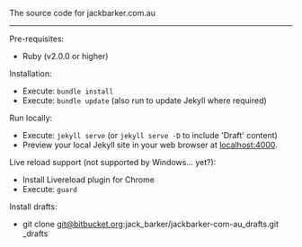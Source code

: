 The source code for jackbarker.com.au

---

Pre-requisites:

- Ruby (v2.0.0 or higher)

Installation:

- Execute: `bundle install`
- Execute: `bundle update` (also run to update Jekyll where required)


Run locally:

- Execute: `jekyll serve` (or `jekyll serve -D` to include 'Draft' content)
- Preview your local Jekyll site in your web browser at [localhost:4000](http://localhost:4000).

Live reload support (not supported by Windows... yet?):

- Install Livereload plugin for Chrome
- Execute: `guard`

Install drafts:
- git clone git@bitbucket.org:jack_barker/jackbarker-com-au_drafts.git _drafts
